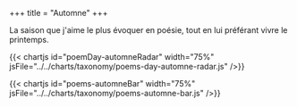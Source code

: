 +++
title = "Automne"
+++

La saison que j'aime le plus évoquer en poésie, tout en lui préférant vivre le printemps.

{{< chartjs id="poemDay-automneRadar" width="75%" jsFile="../../charts/taxonomy/poems-day-automne-radar.js" />}}

{{< chartjs id="poems-automneBar" width="75%" jsFile="../../charts/taxonomy/poems-automne-bar.js" />}}